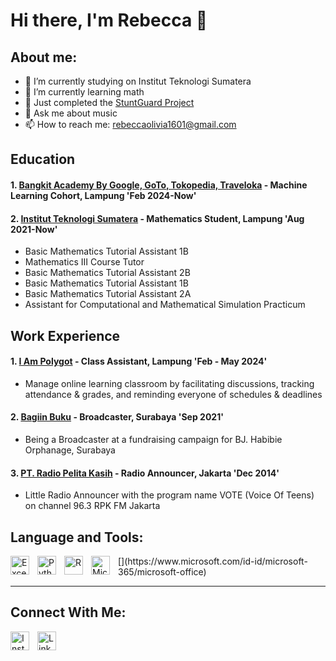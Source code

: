 # Hi there, I'm Rebecca  👋

## About me:

- 🔭 I’m currently studying on Institut Teknologi Sumatera
- 🌱 I’m currently learning math
- 📝 Just completed the [StuntGuard Project](https://github.com/StuntGuard)
- 💬 Ask me about music
- 📫 How to reach me: rebeccaolivia1601@gmail.com

## Education

#### 1. [Bangkit Academy By Google, GoTo, Tokopedia, Traveloka](https://grow.google/intl/id_id/bangkit/?tab=machine-learning) - Machine Learning Cohort, Lampung 'Feb 2024-Now'
     
#### 2. [Institut Teknologi Sumatera](https://www.itera.ac.id/) - Mathematics Student, Lampung 'Aug 2021-Now'
   - Basic Mathematics Tutorial Assistant 1B 
   - Mathematics III Course Tutor 
   - Basic Mathematics Tutorial Assistant 2B 
   - Basic Mathematics Tutorial Assistant 1B 
   - Basic Mathematics Tutorial Assistant 2A 
   - Assistant for Computational and Mathematical Simulation Practicum
     
## Work Experience

#### 1. [I Am Polygot](https://www.linkedin.com/company/i-am-polyglot/posts/?feedView=all) - Class Assistant, Lampung 'Feb - May 2024'
   - Manage online learning classroom by facilitating discussions, tracking attendance & grades, and reminding everyone of schedules & deadlines

#### 2. [Bagiin Buku](https://www.linkedin.com/company/bagiin-buku/?originalSubdomain=id) - Broadcaster, Surabaya 'Sep 2021'
   - Being a Broadcaster at a fundraising campaign for BJ. Habibie Orphanage, Surabaya

#### 3. [PT. Radio Pelita Kasih](https://www.radiopelitakasih.com/) -  Radio Announcer, Jakarta 'Dec 2014'
   - Little Radio Announcer with the program name VOTE (Voice Of Teens) on channel 96.3 RPK FM Jakarta


## Language and Tools:
<img align="left" alt="Excel" width="30px" src="https://play-lh.googleusercontent.com/37EzETO6gZyKmCg2kBIFX1e9gkubxZrVa5fHJ6yOaa7VvEShHjKv2RdtwnZt9Sk258s=w480-h960-rw" style="padding-right:10px;" />
<img align="left" alt="Python" width="30px" src="https://upload.wikimedia.org/wikipedia/commons/thumb/c/c3/Python-logo-notext.svg/1869px-Python-logo-notext.svg.png" style="padding-right:10px;" />
<img align="left" alt="R" width="30px" src="https://upload.wikimedia.org/wikipedia/commons/thumb/1/1b/R_logo.svg/1280px-R_logo.svg.png" style="padding-right:10px;" />
[<img align="left" alt="Microsoft Office" width="30px" src="https://upload.wikimedia.org/wikipedia/commons/4/4f/Microsoft_Office_2013-2019_logo_and_wordmark.svg" style="padding-right:10px;" />](https://www.microsoft.com/id-id/microsoft-365/microsoft-office)


-------

## Connect With Me:
<img align="left" alt="Instagram" width="30px" src="https://play-lh.googleusercontent.com/VRMWkE5p3CkWhJs6nv-9ZsLAs1QOg5ob1_3qg-rckwYW7yp1fMrYZqnEFpk0IoVP4LM=w480-h960-rw" style="padding-right:10px;" />
<img align="left" alt="LinkedIn" width="30px" src="https://play-lh.googleusercontent.com/kMofEFLjobZy_bCuaiDogzBcUT-dz3BBbOrIEjJ-hqOabjK8ieuevGe6wlTD15QzOqw=w480-h960-rw" style="padding-right:10px;" />
